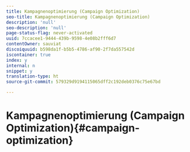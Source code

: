 ```yaml
---
title: Kampagnenoptimierung (Campaign Optimization)
seo-title: Kampagnenoptimierung (Campaign Optimization)
description: 'null'
seo-description: 'null'
page-status-flag: never-activated
uuid: 7ccacee1-9444-439b-9598-4e08b2fff6d7
contentOwner: sauviat
discoiquuid: b598da1f-b5b5-4786-af90-2f7da557542d
iscontainer: true
index: y
internal: n
snippet: y
translation-type: ht
source-git-commit: 579329d9194115065dff2c192deb0376c75e67bd

---
```



# Kampagnenoptimierung (Campaign Optimization){#campaign-optimization}

